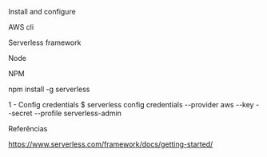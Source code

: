 
Install and configure

AWS cli


Serverless framework

Node

NPM

npm install -g serverless


1 - Config credentials
$ serverless config credentials --provider aws --key <AWSAccessKeyId> --secret <AWSSecretKey> --profile serverless-admin







Referências

https://www.serverless.com/framework/docs/getting-started/